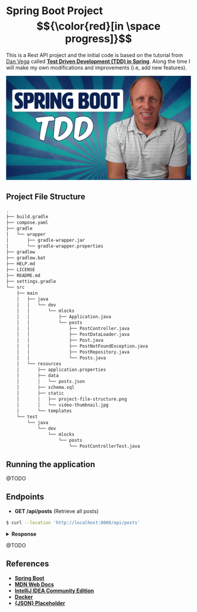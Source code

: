 # Spring Boot Project $${\color{red}[in \space progress]}$$

This is a Rest API project and the initial code is based on the tutorial from [Dan Vega](https://www.youtube.com/@DanVega) called [**Test Driven Development (TDD) in Spring**](https://youtube.com/watch?v=-H5sud1-K5A).
Along the time I will make my own modifications and improvements (i.e, add new features).

![Test Driven Development (TDD) in Spring](./src/main/resources/static/video-thumbnail.jpg)

## Project File Structure

```
.
├── build.gradle
├── compose.yaml
├── gradle
│   └── wrapper
│       ├── gradle-wrapper.jar
│       └── gradle-wrapper.properties
├── gradlew
├── gradlew.bat
├── HELP.md
├── LICENSE
├── README.md
├── settings.gradle
└── src
    ├── main
    │   ├── java
    │   │   └── dev
    │   │       └── mlocks
    │   │           ├── Application.java
    │   │           └── posts
    │   │               ├── PostController.java
    │   │               ├── PostDataLoader.java
    │   │               ├── Post.java
    │   │               ├── PostNotFoundException.java
    │   │               ├── PostRepository.java
    │   │               └── Posts.java
    │   └── resources
    │       ├── application.properties
    │       ├── data
    │       │   └── posts.json
    │       ├── schema.sql
    │       ├── static
    │       │   ├── project-file-structure.png
    │       │   └── video-thumbnail.jpg
    │       └── templates
    └── test
        └── java
            └── dev
                └── mlocks
                    └── posts
                        └── PostControllerTest.java

```

## Running the application

@TODO

## Endpoints

- **GET /api/posts** (Retrieve all posts)

```bash
$ curl --location 'http://localhost:8080/api/posts'
```
<details>
<summary><b>Response</b></summary>

```json
[
    {
        "id": 1,
        "userId": 1,
        "title": "sunt aut facere repellat provident occaecati excepturi optio reprehenderit",
        "body": "quia et suscipit\nsuscipit recusandae consequuntur expedita et cum\nreprehenderit molestiae ut ut quas totam\nnostrum rerum est autem sunt rem eveniet architecto",
        "version": 0
    },
    {
        "id": 2,
        "userId": 1,
        "title": "qui est esse",
        "body": "est rerum tempore vitae\nsequi sint nihil reprehenderit dolor beatae ea dolores neque\nfugiat blanditiis voluptate porro vel nihil molestiae ut reiciendis\nqui aperiam non debitis possimus qui neque nisi nulla",
        "version": 0
    },
    {
        "id": 3,
        "userId": 1,
        "title": "ea molestias quasi exercitationem repellat qui ipsa sit aut",
        "body": "et iusto sed quo iure\nvoluptatem occaecati omnis eligendi aut ad\nvoluptatem doloribus vel accusantium quis pariatur\nmolestiae porro eius odio et labore et velit aut",
        "version": 0
    }
]
```
</details>

@TODO

## References

- [**Spring Boot**](https://spring.io/projects/spring-boot)
- [**MDN Web Docs**](https://developer.mozilla.org/)
- [**IntelliJ IDEA Community Edition**](https://www.jetbrains.com/idea/download/?section=linux)
- [**Docker**](https://www.docker.com/)
- [**{JSON} Placeholder**](https://jsonplaceholder.typicode.com/)